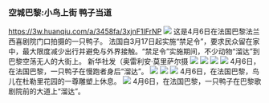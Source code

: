 ### 空城巴黎:小鸟上街 鸭子当道
https://3w.huanqiu.com/a/3458fa/3xjnF1IFrNP
![](https://m1-1253159997.image.myqcloud.com/imageDir/79d12c70041708f2368e92df9a36eb19.jpg)
这是4月6日在法国巴黎法兰西喜剧院门口拍摄的一只鸭子。 法国自3月17日起实施“禁足令”，要求民众留在家中，最大限度减少出行并避免与外界接触。“禁足令”实施期间，不少动物“溜达”到巴黎空荡无人的大街上。 新华社发（奥雷利安·莫里萨尔摄
![](https://m1-1253159997.image.myqcloud.com/imageDir/8ff28330cb3ab7a1ac6a1a506b658645.jpg)
![](https://m1-1253159997.image.myqcloud.com/imageDir/a31afe8e49514ce0d4af4c31f8854b5f.jpg)
![](https://m1-1253159997.image.myqcloud.com/imageDir/558ff282ac0b167e4dac7e4c7599642f.jpg)
![](https://m1-1253159997.image.myqcloud.com/imageDir/8f49e2af9b407f36c12d2493c6f16d16.jpg)
4月6日，在法国巴黎，一只鸭子在慢跑者身后“溜达”。
![](https://m1-1253159997.image.myqcloud.com/imageDir/8f49e2af9b407f36c12d2493c6f16d16.jpg)
![](https://m1-1253159997.image.myqcloud.com/imageDir/e431497d542af504d869606c86acd661.jpg)
![](https://m1-1253159997.image.myqcloud.com/imageDir/38090459db303b522bf4c35e7d40a1bb.jpg)
4月6日，在法国巴黎，鸟儿在杜勒里花园的一尊雕塑上休息。
![](https://m1-1253159997.image.myqcloud.com/imageDir/43b9e9d7517439a886c555c3778f5c15.jpg)
4月6日，在法国巴黎，一只鸭子在巴黎歌剧院前的大道上“溜达”。
